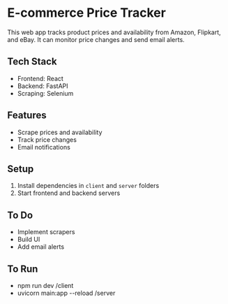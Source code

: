 # E-commerce Price Tracker

This web app tracks product prices and availability from Amazon, Flipkart, and eBay. It can monitor price changes and send email alerts.

## Tech Stack
- Frontend: React
- Backend: FastAPI
- Scraping: Selenium

## Features
- Scrape prices and availability
- Track price changes
- Email notifications

## Setup
1. Install dependencies in `client` and `server` folders
2. Start frontend and backend servers

## To Do
- Implement scrapers
- Build UI
- Add email alerts

## To Run
- npm run dev /client
- uvicorn main:app --reload /server
